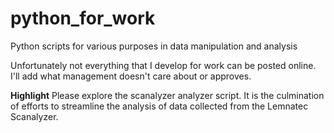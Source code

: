 # python_for_work
Python scripts for various purposes in data manipulation and analysis

Unfortunately not everything that I develop for work can be posted online. I'll add what management doesn't care about or approves.


**Highlight**
Please explore the scanalyzer analyzer script. It is the culmination of efforts to streamline the analysis of data collected from the Lemnatec Scanalyzer. 
